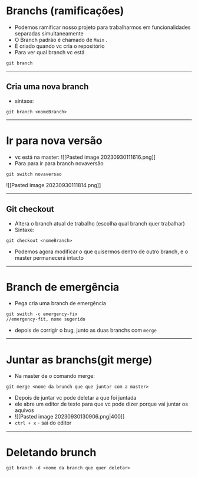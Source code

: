 # Branchs (ramificações)
- Podemos ramificar nosso projeto para trabalharmos em funcionalidades separadas simultaneamente
- O Branch padrão é chamado de ``Main`` .
- É criado quando vc cria o repositório
- Para ver qual branch vc está

```shell
git branch
```

--- 
## Cria uma nova branch
- sintaxe:

```shell
git branch <nomeBranch>
```
---
# Ir para nova versão
- vc está na master:
![[Pasted image 20230930111616.png]]
- Para para ir para branch novaversão

```shell
git switch novaversao
```

![[Pasted image 20230930111814.png]]

---
## Git checkout
- Altera o branch atual de trabalho (escolha qual branch quer trabalhar)
- Sintaxe:

```shell
git checkout <nomeBranch>
```
- Podemos agora modificar o que quisermos dentro de outro branch, e  o master permanecerá intacto
---
# Branch de emergência
- Pega cria uma branch de emergência
```shell
git switch -c emergency-fix
//emergency-fit, nome sugerido
```
- depois de corrigir o bug, junto as duas branchs com ``merge``
---
# Juntar as branchs(git merge)
- Na master de o comando merge:
```shell
git merge <nome da brunch que que juntar com a master>
```
- Depois de juntar vc pode deletar a que foi juntada
- ele abre um editor de texto para que vc pode dizer porque vai juntar os aquivos
- ![[Pasted image 20230930130906.png|400]]
- ``ctrl + x`` - sai do editor
---
# Deletando brunch

```shell
git branch -d <nome da branch que quer deletar>
```
